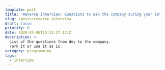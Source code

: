 ```yaml
---
template: post
title: 'Reverse interview: Questions to ask the company during your interview'
slug: /posts/reverse-interview
draft: false
priority: 0
date: 2020-05-06T13:23:37.121Z
description: >-
  List of the questions from dev to the company.
  Fork it or use it as is.
category: programming
tags:
  - interview
---
```

